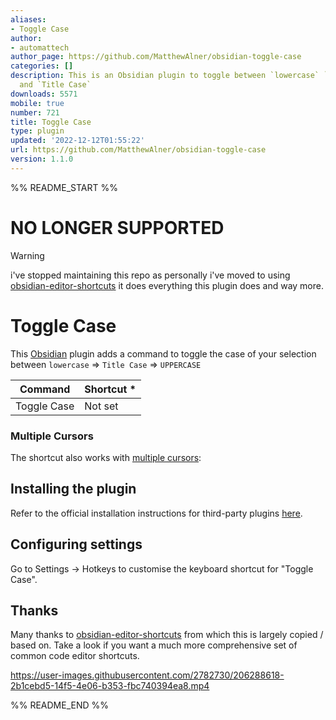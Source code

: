 ```yaml
---
aliases:
- Toggle Case
author:
- automattech
author_page: https://github.com/MatthewAlner/obsidian-toggle-case
categories: []
description: This is an Obsidian plugin to toggle between `lowercase` `UPPERCASE`
  and `Title Case`
downloads: 5571
mobile: true
number: 721
title: Toggle Case
type: plugin
updated: '2022-12-12T01:55:22'
url: https://github.com/MatthewAlner/obsidian-toggle-case
version: 1.1.0
---
```


%% README_START %%

# NO LONGER SUPPORTED

> [!WARNING]
> i've stopped maintaining this repo as personally i've moved to using [obsidian-editor-shortcuts](https://github.com/timhor/obsidian-editor-shortcuts) it does everything this plugin does and way more.

# Toggle Case

This [Obsidian](https://obsidian.md) plugin adds a command to toggle the case of your selection between `lowercase` => `Title Case` => `UPPERCASE` 

| Command                                        | Shortcut \* |
|------------------------------------------------|-------------|
| Toggle Case                                    | Not set     |

### Multiple Cursors

The shortcut also works with [multiple cursors](https://help.obsidian.md/How+to/Working+with+multiple+cursors):

## Installing the plugin

Refer to the official installation instructions for third-party plugins [here](https://help.obsidian.md/Advanced+topics/Community+plugins).

## Configuring settings

Go to Settings → Hotkeys to customise the keyboard shortcut for "Toggle Case".

## Thanks

Many thanks to [obsidian-editor-shortcuts](https://github.com/timhor/obsidian-editor-shortcuts) from which this is largely copied / based on.
Take a look if you want a much more comprehensive set of common code editor shortcuts.


https://user-images.githubusercontent.com/2782730/206288618-2b1cebd5-14f5-4e06-b353-fbc740394ea8.mp4



%% README_END %%